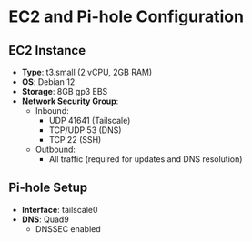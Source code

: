 # EC2 and Pi-hole Configuration

## EC2 Instance

- **Type**: t3.small (2 vCPU, 2GB RAM)
- **OS**: Debian 12
- **Storage**: 8GB gp3 EBS
- **Network Security Group**:
  - Inbound:
    - UDP 41641 (Tailscale)
    - TCP/UDP 53 (DNS)
    - TCP 22 (SSH)
  - Outbound:
    - All traffic (required for updates and DNS resolution)

## Pi-hole Setup

- **Interface**: tailscale0
- **DNS**: Quad9
  - DNSSEC enabled
